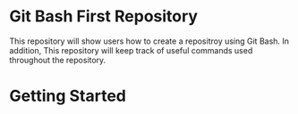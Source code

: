 # Git Bash First Repository

This repository will show users how to create a repositroy using Git Bash. In addition, This repository will keep track of useful commands used throughout the repository.

# Getting Started
